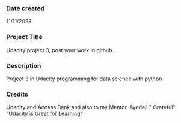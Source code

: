 

### Date created
11/11/2023

### Project Title
Udacity project 3, post your work in github

### Description
Project 3 in Udacity programming for data science with python


### Credits
Udacity and Access Bank and also to my Mentor, Ayodeji
" Grateful" 
"Udacity is Great for Learning" 
